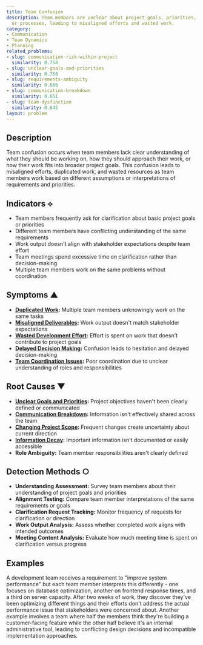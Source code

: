 ```yaml
---
title: Team Confusion
description: Team members are unclear about project goals, priorities, responsibilities,
  or processes, leading to misaligned efforts and wasted work.
category:
- Communication
- Team Dynamics
- Planning
related_problems:
- slug: communication-risk-within-project
  similarity: 0.758
- slug: unclear-goals-and-priorities
  similarity: 0.758
- slug: requirements-ambiguity
  similarity: 0.666
- slug: communication-breakdown
  similarity: 0.651
- slug: team-dysfunction
  similarity: 0.645
layout: problem
---
```


## Description

Team confusion occurs when team members lack clear understanding of what they should be working on, how they should approach their work, or how their work fits into broader project goals. This confusion leads to misaligned efforts, duplicated work, and wasted resources as team members work based on different assumptions or interpretations of requirements and priorities.

## Indicators ⟡

- Team members frequently ask for clarification about basic project goals or priorities
- Different team members have conflicting understanding of the same requirements
- Work output doesn't align with stakeholder expectations despite team effort
- Team meetings spend excessive time on clarification rather than decision-making
- Multiple team members work on the same problems without coordination

## Symptoms ▲

- **[Duplicated Work](duplicated-work.md):** Multiple team members unknowingly work on the same tasks
- **[Misaligned Deliverables](misaligned-deliverables.md):** Work output doesn't match stakeholder expectations
- **[Wasted Development Effort](wasted-development-effort.md):** Effort is spent on work that doesn't contribute to project goals
- **[Delayed Decision Making](delayed-decision-making.md):** Confusion leads to hesitation and delayed decision-making
- **[Team Coordination Issues](team-coordination-issues.md):** Poor coordination due to unclear understanding of roles and responsibilities

## Root Causes ▼

- **[Unclear Goals and Priorities](unclear-goals-and-priorities.md):** Project objectives haven't been clearly defined or communicated
- **[Communication Breakdown](communication-breakdown.md):** Information isn't effectively shared across the team
- **[Changing Project Scope](changing-project-scope.md):** Frequent changes create uncertainty about current direction
- **[Information Decay](information-decay.md):** Important information isn't documented or easily accessible
- **Role Ambiguity:** Team member responsibilities aren't clearly defined

## Detection Methods ○

- **Understanding Assessment:** Survey team members about their understanding of project goals and priorities
- **Alignment Testing:** Compare team member interpretations of the same requirements or goals
- **Clarification Request Tracking:** Monitor frequency of requests for clarification or direction
- **Work Output Analysis:** Assess whether completed work aligns with intended outcomes
- **Meeting Content Analysis:** Evaluate how much meeting time is spent on clarification versus progress

## Examples

A development team receives a requirement to "improve system performance" but each team member interprets this differently - one focuses on database optimization, another on frontend response times, and a third on server capacity. After two weeks of work, they discover they've been optimizing different things and their efforts don't address the actual performance issue that stakeholders were concerned about. Another example involves a team where half the members think they're building a customer-facing feature while the other half believe it's an internal administrative tool, leading to conflicting design decisions and incompatible implementation approaches.